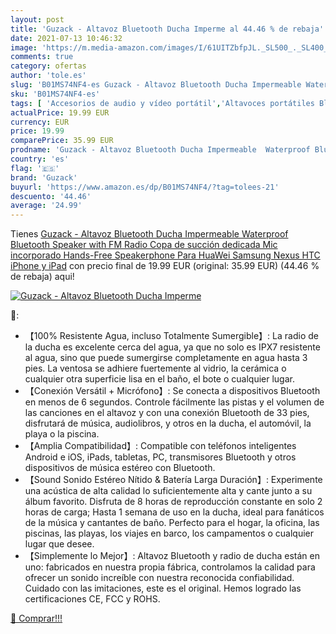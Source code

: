 ```yaml
---
layout: post
title: 'Guzack - Altavoz Bluetooth Ducha Imperme al 44.46 % de rebaja'
date: 2021-07-13 10:46:32
image: 'https://m.media-amazon.com/images/I/61UITZbfpJL._SL500_._SL400_.jpg'
comments: true
category: ofertas
author: 'tole.es'
slug: 'B01MS74NF4-es Guzack - Altavoz Bluetooth Ducha Impermeable Waterproof...'
sku: 'B01MS74NF4-es'
tags: [ 'Accesorios de audio y vídeo portátil','Altavoces portátiles Bluetooth','Altavoces portátiles y altavoces con puerto dock','Audio y vídeo portátil','Electrónica','guzack','ipad','iphone', ]
actualPrice: 19.99 EUR
currency: EUR
price: 19.99
comparePrice: 35.99 EUR
prodname: 'Guzack - Altavoz Bluetooth Ducha Impermeable  Waterproof Bluetooth Speaker with FM Radio  Copa de succión dedicada  Mic incorporado  Hands-Free Speakerphone Para HuaWei  Samsung  Nexus  HTC  iPhone y iPad'
country: 'es'
flag: '🇪🇸'
brand: 'Guzack'
buyurl: 'https://www.amazon.es/dp/B01MS74NF4/?tag=tolees-21'
descuento: '44.46'
average: '24.99'
---
```


Tienes [Guzack - Altavoz Bluetooth Ducha Impermeable  Waterproof Bluetooth Speaker with FM Radio  Copa de succión dedicada  Mic incorporado  Hands-Free Speakerphone Para HuaWei  Samsung  Nexus  HTC  iPhone y iPad](https://www.amazon.es/dp/B01MS74NF4/?tag=tolees-21) con precio final de  19.99 EUR (original: 35.99 EUR) (44.46 %  de rebaja) aqui!

[![Guzack - Altavoz Bluetooth Ducha Imperme](https://m.media-amazon.com/images/I/61UITZbfpJL._SL500_._SL400_.jpg)](https://www.amazon.es/dp/B01MS74NF4/?tag=tolees-21)

🔎:

- 【100% Resistente Agua, incluso Totalmente Sumergible】: La radio de la ducha es excelente cerca del agua, ya que no solo es IPX7 resistente al agua, sino que puede sumergirse completamente en agua hasta 3 pies. La ventosa se adhiere fuertemente al vidrio, la cerámica o cualquier otra superficie lisa en el baño, el bote o cualquier lugar.
- 【Conexión Versátil + Micrófono】: Se conecta a dispositivos Bluetooth en menos de 6 segundos. Controle fácilmente las pistas y el volumen de las canciones en el altavoz y con una conexión Bluetooth de 33 pies, disfrutará de música, audiolibros, y otros en la ducha, el automóvil, la playa o la piscina.
- 【Amplia Compatibilidad】: Compatible con teléfonos inteligentes Android e iOS, iPads, tabletas, PC, transmisores Bluetooth y otros dispositivos de música estéreo con Bluetooth.
- 【Sound Sonido Estéreo Nítido & Batería Larga Duración】: Experimente una acústica de alta calidad lo suficientemente alta y cante junto a su álbum favorito. Disfruta de 8 horas de reproducción constante en solo 2 horas de carga; Hasta 1 semana de uso en la ducha, ideal para fanáticos de la música y cantantes de baño. Perfecto para el hogar, la oficina, las piscinas, las playas, los viajes en barco, los campamentos o cualquier lugar que desee.
- 【Simplemente lo Mejor】: Altavoz Bluetooth y radio de ducha están en uno: fabricados en nuestra propia fábrica, controlamos la calidad para ofrecer un sonido increíble con nuestra reconocida confiabilidad. Cuidado con las imitaciones, este es el original. Hemos logrado las certificaciones CE, FCC y ROHS.

[🛒 Comprar!!!](https://www.amazon.es/dp/B01MS74NF4/?tag=tolees-21)
